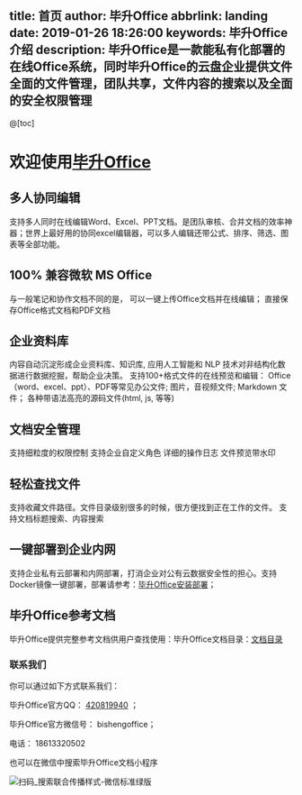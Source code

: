 title: 首页
author: 毕升Office
abbrlink: landing
date: 2019-01-26 18:26:00
keywords: 毕升Office介绍
description: 毕升Office是一款能私有化部署的在线Office系统，同时毕升Office的云盘企业提供文件全面的文件管理，团队共享，文件内容的搜索以及全面的安全权限管理
---
@[toc]
# 欢迎使用[毕升Office](https://bishengoffice.com/)
## 多人协同编辑
支持多人同时在线编辑Word、Excel、PPT文档。是团队审核、合并文档的效率神器；世界上最好用的协同excel编辑器，可以多人编辑还带公式、排序、筛选、图表等全部功能。
## 100% 兼容微软 MS Office
与一般笔记和协作文档不同的是，
可以一键上传Office文档并在线编辑；
直接保存Office格式文档和PDF文档
## 企业资料库
内容自动沉淀形成企业资料库、知识库, 应用人工智能和 NLP 技术对非结构化数据进行数据挖掘，帮助企业决策。
支持100+格式文件的在线预览和编辑：
Office（word、excel、ppt）、PDF等常见办公文件;
图片，音视频文件;
Markdown 文件；
各种带语法高亮的源码文件(html, js, 等等)

## 文档安全管理
支持细粒度的权限控制
支持企业自定义角色
详细的操作日志
文件预览带水印

## 轻松查找文件
支持收藏文件路径。文件目录级别很多的时候，很方便找到正在工作的文件。
支持文档标题搜索、内容搜索

## 一键部署到企业内网
支持企业私有云部署和内网部署，打消企业对公有云数据安全性的担心。支持Docker镜像一键部署，部署请参考：[毕升Office安装部署](https://www.bishengoffice.com/apps/blog/posts/install.html)；

## 毕升Office参考文档

毕升Office提供完整参考文档供用户查找使用：毕升Office文档目录：[文档目录](https://www.bishengoffice.com/apps/blog/categories/)

### 联系我们

你可以通过如下方式联系我们：

毕升Office官方QQ：  [420819940](tencent://AddContact/?fromId=45&fromSubId=1&subcmd=all&uin=420819940&website=www.oicqzone.com) ；

毕升Office官方微信号：  bishengoffice；

电话： 18613320502

也可以在微信中搜索毕升Office文档小程序

![扫码_搜索联合传播样式-微信标准绿版](https://bisheng-public.nodoc.cn/resource/扫码_搜索联合传播样式-微信标准绿版.png)








